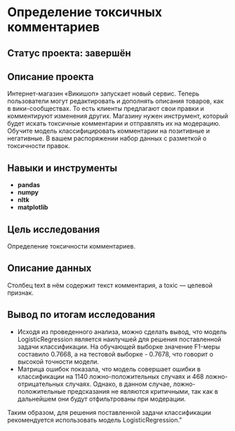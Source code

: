 # Определение токсичных комментариев

## Статус проекта: завершён

## Описание проекта

Интернет-магазин «Викишоп» запускает новый сервис. Теперь пользователи могут редактировать и дополнять описания товаров, как в вики-сообществах. То есть клиенты предлагают свои правки и комментируют изменения других. Магазину нужен инструмент, который будет искать токсичные комментарии и отправлять их на модерацию.
Обучите модель классифицировать комментарии на позитивные и негативные. В вашем распоряжении набор данных с разметкой о токсичности правок.

## Навыки и инструменты

- **pandas**
- **numpy**
- **nltk**
- **matplotlib**

## Цель исследования

Определение токсичности комментариев.

## Описание данных

Столбец text в нём содержит текст комментария, а toxic — целевой признак.

## Вывод по итогам исследования
- Исходя из проведенного анализа, можно сделать вывод, что модель LogisticRegression является наилучшей для решения поставленной задачи классификации. На обучающей выборке значение F1-меры составило 0.7668, а на тестовой выборке - 0.7678, что говорит о высокой точности модели.
- Матрица ошибок показала, что модель совершает ошибки в классификации на 1140 ложно-положительных случаях и 468 ложно-отрицательных случаях. Однако, в данном случае, ложно-положительные предсказания не являются критичными, так как в дальнейшем они будут отфильтрованы при модерации.

Таким образом, для решения поставленной задачи классификации рекомендуется использовать модель LogisticRegression."
